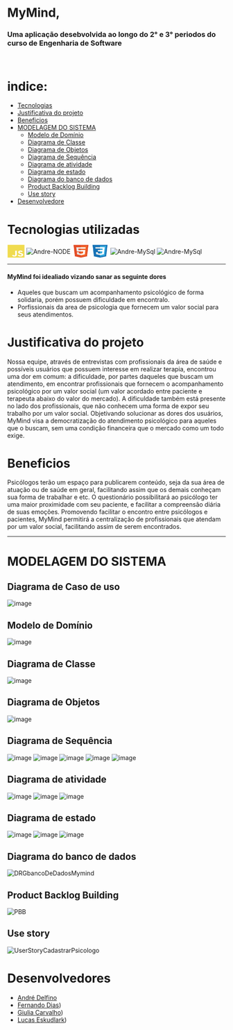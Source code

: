 # MyMind, 

### Uma aplicação desebvolvida ao longo do 2° e 3° periodos do curso de Engenharia de Software
</br>

# indice:
- [Tecnologias](#Tecnologias-utilizadas)
- [Justificativa do projeto](#Justificativa-do-projeto)
- [Beneficios](#Beneficios)
- [MODELAGEM DO SISTEMA](#MODELAGEM-DO-SISTEMA)
   * [Modelo de Domínio](#Modelo-de-Domínio)
   * [Diagrama de Classe](#Diagrama-de-Classe)
   * [Diagrama de Objetos](#Diagrama-de-Objetos)
   * [Diagrama de Sequência](#Diagrama-de-Sequência)
   * [Diagrama de atividade](#Diagrama-de-atividade)
   * [Diagrama de estado](#Diagrama-de-estado)
   * [Diagrama do banco de dados](#Diagrama-do-banco-de-dados)
   * [Product Backlog Building](#Product-Backlog-Building)
   * [Use story](#Use-story)
 - [Desenvolvedore](#Desenvolvedores)


# Tecnologias utilizadas 

<div style="display: inline-block;" >
<img align="center" alt="Andre-Js" height="30" width="40"     src="https://raw.githubusercontent.com/devicons/devicon/master/icons/javascript/javascript-plain.svg">
<img align="center" alt="Andre-NODE" height="30" width="40"  src="https://cdn.jsdelivr.net/gh/devicons/devicon/icons/nodejs/nodejs-original.svg">

<img align="center" alt="Andre-HTML" height="30" width="40"   src="https://raw.githubusercontent.com/devicons/devicon/master/icons/html5/html5-original.svg">
<img align="center" alt="Andre-CSS" height="30" width="40"    src="https://raw.githubusercontent.com/devicons/devicon/master/icons/css3/css3-original.svg">
<img align="center" alt="Andre-MySql" height="100" width="90" src="https://cdn.jsdelivr.net/gh/devicons/devicon/icons/mysql/mysql-plain-wordmark.svg">

<img align="center" alt="Andre-MySql" height="90" width="50" src="https://cdn.jsdelivr.net/gh/devicons/devicon/icons/figma/figma-original.svg">


</div>

---

#### MyMind foi idealiado vizando sanar as seguinte dores 
- Aqueles que buscam um acompanhamento psicológico de forma solidaria, porém possuem dificuldade em encontralo.
- Porfissionais da area de psicologia que fornecem um valor social para seus atendimentos.

# Justificativa do projeto

Nossa equipe, através de entrevistas com profissionais da área de saúde e possíveis usuários que possuem interesse em realizar terapia, encontrou uma dor em comum: a dificuldade, por partes daqueles que buscam um atendimento, em encontrar profissionais que fornecem o acompanhamento psicológico por um valor social (um valor acordado entre paciente e terapeuta abaixo do valor do mercado). A dificuldade também está presente no lado dos profissionais, que não conhecem uma forma de expor seu trabalho por um valor social.
Objetivando solucionar as dores dos usuários, MyMind visa a democratização do atendimento psicológico para aqueles que o buscam, sem uma condição financeira que o mercado como um todo exige.

# Beneficios 
Psicólogos terão um espaço para publicarem conteúdo, seja da sua área de atuação ou de saúde em geral, facilitando assim que os demais conheçam sua forma de trabalhar e etc.
O questionário possibilitará ao psicólogo ter uma maior proximidade com seu paciente, e facilitar a compreensão diária de suas emoções.
Promovendo facilitar o encontro entre psicólogos e pacientes, MyMind permitirá a centralização de profissionais que atendam por um valor social, facilitando assim de serem encontrados.

---

#	MODELAGEM DO SISTEMA
##	Diagrama de Caso de uso
![image](https://user-images.githubusercontent.com/65619277/180833096-e421e961-a48d-4c60-8aca-902bafa68ac3.png)

## Modelo de Domínio
![image](https://user-images.githubusercontent.com/65619277/180833269-696081b3-3370-472a-b182-36ccb61c217f.png)

##	Diagrama de Classe
![image](https://user-images.githubusercontent.com/65619277/180833394-20f366ce-19e4-4779-bcba-62e8f2ef8ed4.png)

## Diagrama de Objetos
![image](https://user-images.githubusercontent.com/65619277/180833462-5b6c3c04-d50d-40d6-8f49-524385b09c96.png)

##	Diagrama de Sequência
![image](https://user-images.githubusercontent.com/65619277/180833523-5c9ba5a2-d614-44df-996d-62052f4935ca.png)
![image](https://user-images.githubusercontent.com/65619277/180833539-eb92dce8-286b-409b-bd4c-4952cb18be59.png)
![image](https://user-images.githubusercontent.com/65619277/180833563-0abf6a8a-4c38-44a2-b635-7fdf6ac61abc.png)
![image](https://user-images.githubusercontent.com/65619277/180833634-5d3fb869-def5-462d-a230-9687d9aaa63b.png)
![image](https://user-images.githubusercontent.com/65619277/180833646-510c9998-547f-4404-a377-0d56ef664e23.png)

## Diagrama de atividade
![image](https://user-images.githubusercontent.com/65619277/180833690-de3aa4c8-53ff-4505-8399-515c2c0fb3df.png)
![image](https://user-images.githubusercontent.com/65619277/180833708-468e8ffa-a2e0-493c-a38e-bc231cec3403.png)
![image](https://user-images.githubusercontent.com/65619277/180833734-5ce9ec4f-5262-482b-b7a8-f3da622be5ca.png)

## Diagrama de estado
![image](https://user-images.githubusercontent.com/65619277/180833776-dafecae0-a3a5-4109-91ab-b62113ed43d1.png)
![image](https://user-images.githubusercontent.com/65619277/180833793-dc802eda-5441-40ff-8b32-c73c846cb6b0.png)
![image](https://user-images.githubusercontent.com/65619277/180833802-7bb2ed99-3be8-4ebd-ac8b-34d7bfc510e1.png)

## Diagrama do banco de dados
![DRGbancoDeDadosMymind](https://user-images.githubusercontent.com/65619277/180834531-8ec6e339-92aa-4fb9-bd3e-a95c4780d055.png)

## Product Backlog Building
![PBB](https://user-images.githubusercontent.com/65619277/180834734-21792693-c0da-4847-8e1a-f021a6724d01.jpg)

## Use story
![UserStoryCadastrarPsicologo](https://user-images.githubusercontent.com/65619277/180834970-64752214-8f0d-4bd0-8c4c-99c335813bed.jpg)


# Desenvolvedores
* [André Delfino](#https://github.com/DehDelfino)
* [Fernando Dias](#https://github.com/FernandoDias18))
* [Giulia Carvalho](#https://github.com/GiuliaCarvalhoS))
* [Lucas Eskudlark](#https://github.com/LucasEskudlark))




